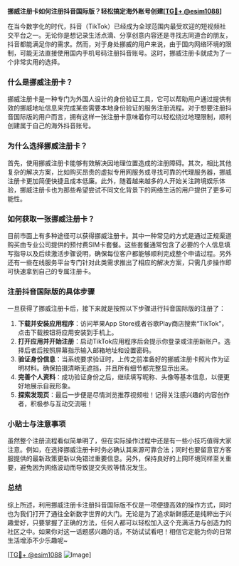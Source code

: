 **挪威注册卡如何注册抖音国际版？轻松搞定海外账号创建[[TG💪+ @esim1088](https://t.me/s/esim1088)]**

在当今数字化的时代，抖音（TikTok）已经成为全球范围内最受欢迎的短视频社交平台之一。无论你是想记录生活点滴、分享创意内容还是寻找志同道合的朋友，抖音都能满足你的需求。然而，对于身处挪威的用户来说，由于国内网络环境的限制，可能无法直接使用国内手机号码注册抖音账号。这时，挪威注册卡就成为了一个非常实用的选择。

### 什么是挪威注册卡？

挪威注册卡是一种专门为外国人设计的身份验证工具，它可以帮助用户通过提供有效的挪威地址信息来完成某些需要本地身份验证的服务注册流程。对于想要注册抖音国际版的用户而言，拥有这样一张注册卡意味着你可以轻松绕过地理限制，顺利创建属于自己的海外抖音账号。

### 为什么选择挪威注册卡？

首先，使用挪威注册卡能够有效解决因地理位置造成的注册障碍。其次，相比其他复杂的解决方案，比如购买昂贵的虚拟专用网服务或寻找可靠的代理服务器，挪威注册卡更加简便快捷且成本低廉。此外，随着越来越多的人开始关注跨境娱乐体验，挪威注册卡也为那些希望尝试不同文化背景下的网络生活的用户提供了更多可能性。

### 如何获取一张挪威注册卡？

目前市面上有多种途径可以获得挪威注册卡。其中一种常见的方式是通过正规渠道购买由专业公司提供的预付费SIM卡套餐。这些套餐通常包含了必要的个人信息填写指导以及后续激活步骤说明，确保每位客户都能够顺利完成整个申请过程。另外还有一些在线服务平台专门针对此类需求推出了相应的解决方案，只需几步操作即可快速拿到自己的专属注册卡。

### 注册抖音国际版的具体步骤

一旦获得了挪威注册卡后，接下来就是按照以下步骤进行抖音国际版的注册了：

1. **下载并安装应用程序**：访问苹果App Store或者谷歌Play商店搜索“TikTok”，点击下载按钮将应用安装到手机上。
2. **打开应用并开始注册**：启动TikTok应用程序后会提示你登录或注册新账户。选择后者后按照屏幕指示输入邮箱地址和设置密码。
3. **验证身份信息**：当系统要求验证时，上传之前准备好的挪威注册卡照片作为证明材料。确保拍摄清晰无遮挡，并且所有细节都完整显示出来。
4. **完善个人资料**：成功验证身份之后，继续填写昵称、头像等基本信息，以便更好地展示自我形象。
5. **探索发现页**：最后一步便是尽情浏览推荐视频啦！记得关注感兴趣的内容创作者，积极参与互动交流哦！

### 小贴士与注意事项

虽然整个注册流程看似简单明了，但在实际操作过程中还是有一些小技巧值得大家注意。例如，在选择挪威注册卡时务必确认其来源可靠合法；同时也要留意官方客服提供的最新政策更新以免错过重要信息。另外，保持良好的上网环境同样至关重要，避免因为网络波动而导致提交失败等情况发生。

### 总结

综上所述，利用挪威注册卡注册抖音国际版不仅是一项便捷高效的操作方式，同时也为我们打开了通往全新数字世界的大门。无论是为了追求新鲜感还是纯粹出于兴趣爱好，只要掌握了正确的方法，任何人都可以轻松加入这个充满活力与创造力的社区之中。如果你对这一话题感兴趣的话，不妨试试看吧！相信它定能为你的日常生活增添不少乐趣呢~

[[TG💪+ @esim1088](https://t.me/s/esim1088) ![Image](https://i.postimg.cc/4NQfJmqS/Snipaste-2025-05-13-00-14-12.png)]